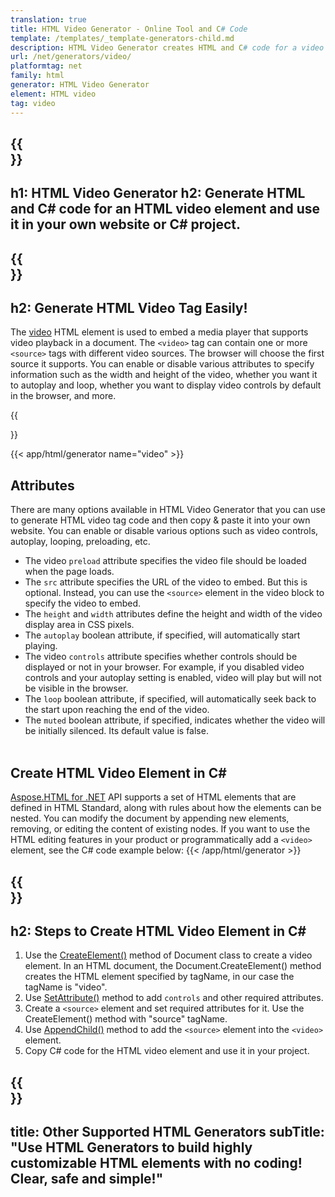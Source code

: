 ```yaml
---
translation: true
title: HTML Video Generator - Online Tool and C# Code
template: /templates/_template-generators-child.md
description: HTML Video Generator creates HTML and C# code for a video element. You can generate code and use it in your own website or C# project.
url: /net/generators/video/
platformtag: net
family: html
generator: HTML Video Generator
element: HTML video
tag: video
---
```


{{<section banner>}}
---
h1: HTML Video Generator
h2: Generate HTML and C# code for an HTML video element and use it in your own website or C# project.
---

{{<section overview>}}
---
h2: Generate HTML Video Tag Easily!
---

The [video](https://html.spec.whatwg.org/multipage/media.html#the-video-element) HTML element is used to embed a media player that supports video playback in a document. The `<video>` tag can contain one or more `<source>` tags with different video sources. The browser will choose the first source it supports. You can enable or disable various attributes to specify information such as the width and height of the video, whether you want it to autoplay and loop, whether you want to display video controls by default in the browser, and more.


{{<section plugin>}}

{{< app/html/generator name="video" >}}
<br>
<h2> Attributes </h2>

There are many options available in HTML Video Generator that you can use to generate HTML video tag code and then copy & paste it into your own website. You can enable or disable various options such as video controls, autoplay, looping, preloading, etc.
 - The video `preload` attribute specifies the video file should be loaded when the page loads.
 - The `src` attribute specifies the URL of the video to embed. But this is optional. Instead, you can use the `<source>` element in the video block to specify the video to embed.
 - The `height` and `width` attributes define the height and width of the video display area in CSS pixels.
 - The `autoplay` boolean attribute, if specified, will automatically start playing.
 - The video `controls` attribute specifies whether controls should be displayed or not in your browser. For example, if you disabled video controls and your autoplay setting is enabled, video will play but will not be visible in the browser. 
 - The `loop` boolean attribute, if specified, will automatically seek back to the start upon reaching the end of the video.
 - The `muted` boolean attribute, if specified, indicates whether the video will be initially silenced. Its default value is false. 
<br><br>

<h2> Create HTML Video Element in C#</h2>

[Aspose.HTML for .NET](/html/{{lang.url-fragment}}net/) API supports a set of HTML elements that are defined in HTML Standard, along with rules about how the elements can be nested. You can modify the document by appending new elements, removing, or editing the content of existing nodes. If you want to use the HTML editing features in your product or programmatically add a `<video>` element, see the C# code example below:
{{< /app/html/generator >}}

{{<section steps>}}
---
h2: Steps to Create HTML Video Element in C#
---

1. Use the [CreateElement()](https://reference.aspose.com/html/net/aspose.html.dom/document/createelement/) method of Document class to create a video element. In an HTML document, the Document.CreateElement() method creates the HTML element specified by tagName, in our case the tagName is "video".
2. Use [SetAttribute()](https://reference.aspose.com/html/net/aspose.html.dom/element/setattribute/) method to add `controls` and other required attributes.
3. Create a `<source>` element and set required attributes for it. Use the CreateElement() method with "source" tagName.
4. Use [AppendChild()](https://reference.aspose.com/html/net/aspose.html.dom/node/appendchild/) method to add the `<source>` element into the `<video>` element. 
5. Copy C# code for the HTML video element and use it in your project.

{{<section other-generators>}}
---
title: Other Supported HTML Generators
subTitle: "Use HTML Generators to build highly customizable HTML elements with no coding! Clear, safe and simple!"
---